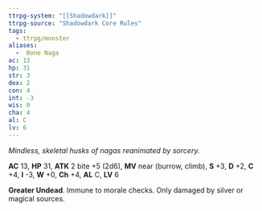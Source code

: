 ```yaml
---
ttrpg-system: "[[Shadowdark]]"
ttrpg-source: "Shadowdark Core Rules"
tags:
  - ttrpg/monster
aliases:
  -  Bone Naga
ac: 13
hp: 31
str: 3
dex: 2
con: 4
int: -3
wis: 0
cha: 4
al: C
lv: 6
---
```


_Mindless, skeletal husks of nagas reanimated by sorcery._

**AC** 13, **HP** 31, **ATK** 2 bite +5 (2d6), **MV** near (burrow, climb), **S** +3, **D** +2, **C** +4, **I** -3, **W** +0, **Ch** +4, **AL** C, **LV** 6

**Greater Undead**. Immune to morale checks. Only damaged by silver or magical sources.


